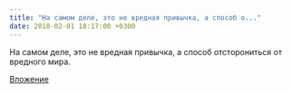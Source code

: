 ```yaml
---
title: "На самом деле, это не вредная привычка, а способ о..."
date: 2018-02-01 18:17:00 +0300
---
```


На самом деле, это не вредная привычка, а способ отсторониться от вредного мира.

[Вложение](/assets/vk_photos/1/vPp5evS0Aow.jpg)
